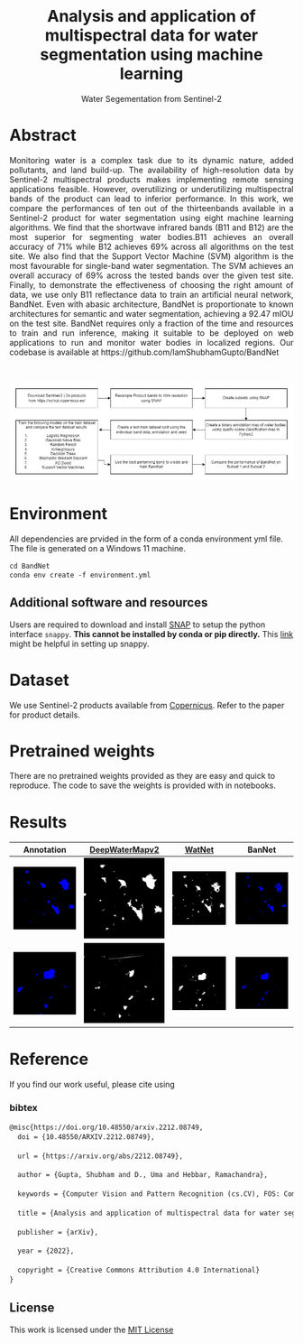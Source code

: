 <!-- # WSSL-Weighted-Self-Supervised-Learning-for-Image-Inpainting -->
<br />
<p align="center">

  <h1 align="center">Analysis and application of multispectral data for water segmentation using machine learning</h1>
  
  <p align="center">
    Water Segementation from Sentinel-2
    <br />
  </p>
</p>

# Abstract
<p align="justify">
    Monitoring water is a complex task due to its dynamic nature, added pollutants, and land build-up. The availability of high-resolution data by Sentinel-2 multispectral products makes implementing remote sensing applications feasible. However, overutilizing or underutilizing multispectral bands of the product can lead to inferior performance. In this work, we compare the performances of ten out of the thirteenbands available in a Sentinel-2 product for water segmentation using eight machine learning algorithms. We find that the shortwave infrared bands (B11 and B12) are the most superior for segmenting water bodies.B11 achieves an overall accuracy of 71% while B12 achieves 69% across all algorithms on the test site. We also find that the Support Vector Machine (SVM) algorithm is the most favourable for single-band water segmentation. The SVM achieves an overall accuracy of 69% across the tested bands over the given test site. Finally, to demonstrate the effectiveness of choosing the right amount of data, we use only B11 reflectance data to train an artificial neural network, BandNet. Even with abasic architecture, BandNet is proportionate to known architectures for semantic and water segmentation, achieving a 92.47 mIOU on the test site. BandNet requires only a fraction of the time and resources to train and run inference, making it suitable to be deployed on web applications to run and monitor water bodies in localized regions. Our codebase is available at https://github.com/IamShubhamGupto/BandNet
    <br />
</p>

<br>
<p align="center">
    <img src="./assets/reflectance-workflow.drawio.png" alt="workflow"> 
</p>

# Environment 
All dependencies are prvided in the form of a conda environment yml file. The file is generated on a Windows 11 machine.
```
cd BandNet
conda env create -f environment.yml

```
## Additional software and resources
Users are required to download and install [SNAP](https://step.esa.int/main/download/snap-download/) to setup the python interface ```snappy```. <b>This cannot be installed by conda or pip directly.</b> This [link](https://senbox.atlassian.net/wiki/spaces/SNAP/pages/50855941/Configure+Python+to+use+the+SNAP-Python+snappy+interface) might be helpful in setting up snappy.
# Dataset
We use Sentinel-2 products available from [Copernicus](https://scihub.copernicus.eu/dhus/#/home). Refer to the paper for product details.

# Pretrained weights
There are no pretrained weights provided as they are easy and quick to reproduce. The code to save the weights is provided with in notebooks.

# Results
| <b> Annotation </b>    | <b> [DeepWaterMapv2](https://github.com/isikdogan/deepwatermap) </b>| <b> [WatNet](https://github.com/xinluo2018/WatNet) </b>|<b> BanNet </b>|
| ------------- | -------------| -------------| -------------|
| <img src="./assets/a1.png" alt="annotation 1"> | <img src="./assets/dwm1.png" alt="deepwatermap 1">| <img src="./assets/wn1.png" alt="watnet 1">| <img src="./assets/bn1.png" alt="bandnet 1" width="195">|
| <img src="./assets/a2.png" alt="annotation 2"> | <img src="./assets/dwm2.png" alt="deepwatermap 2">| <img src="./assets/wn2.png" alt="watnet 2">| <img src="./assets/bn2.png" alt="bandnet 2" width="195">|
# Reference
If you find our work useful, please cite using
### bibtex
```latex
@misc{https://doi.org/10.48550/arxiv.2212.08749,
  doi = {10.48550/ARXIV.2212.08749},
  
  url = {https://arxiv.org/abs/2212.08749},
  
  author = {Gupta, Shubham and D., Uma and Hebbar, Ramachandra},
  
  keywords = {Computer Vision and Pattern Recognition (cs.CV), FOS: Computer and information sciences, FOS: Computer and information sciences},
  
  title = {Analysis and application of multispectral data for water segmentation using machine learning},
  
  publisher = {arXiv},
  
  year = {2022},
  
  copyright = {Creative Commons Attribution 4.0 International}
}

```

## License
This work is licensed under the [MIT License](./LICENSE)
